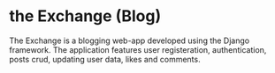 # the Exchange (Blog)

The Exchange is a blogging web-app developed using the Django framework. The application features user registeration, authentication, posts crud, updating user data, likes and comments.
